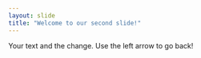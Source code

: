 ```yaml
---
layout: slide
title: "Welcome to our second slide!"
---
```

Your text and the change.
Use the left arrow to go back!
